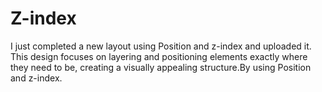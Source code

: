 # Z-index
I just completed a new layout using Position and z-index and uploaded it. This design focuses on layering and positioning elements exactly where they need to be, creating a visually appealing structure.By using Position and z-index.
